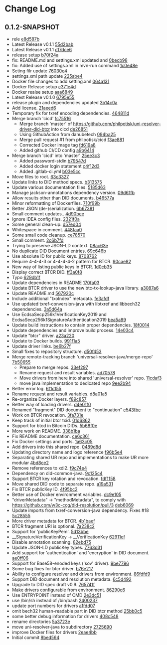 # Change Log

## 0.1.2-SNAPSHOT
* rele [e8d587b](e8d587b2440eab4fa105e4be118bd8d1a596ede6)
* Latest Release v0.1.1 [55d2bab](55d2bab2c1ba4e97d03b11d0ea9cf8429c1df3e4)
* Latest Release v0.1.1 [c17dce6](c17dce64980c42ac9d97281a179e5040fa59dda1)
* release setup [b70f24a](b70f24a116c8e6eab9eae20a3b240f982bfb136c)
* fix: README.md and settings.xml updated and [0becb98](0becb985eca4d5901a3dd1b6930eff6296ae120a)
* fix: Added use of settings.xml in mvn-run command [1c0e48e](1c0e48ec83f68f1f9f74d4b64d4af66e04553d9c)
* Seting filr update [76030e4](76030e4a216888b6bc1a59e8ab7501d43b85877b)
* settings.xml path update [225abe4](225abe47fbb4c4adcd34f470e083064e68cb3966)
* Docker file changes to add setting.xml [064a131](064a131f90567eb0ce9af4aef969988469b9079b)
* Docker Release setup [c371e4d](c371e4df1fcd2343f00387fe20abe4ce8151b2ea)
* Docker realse setup [aaa6849](aaa68494cc95d0637e07cf56a83e3b9799314ecc)
* Latest Release v0.1.0 [6795e55](6795e553855612f2b7dc9c4b9c72896edf829fa6)
* release plugin and dependencies updated [3b14c0a](3b14c0aeacd77d440673ed0b23133a1b3feb895b)
* Add license. [21aeed6](21aeed675407318458fbbbbe2396188b52b63d50)
* Temporary fix for txref encoding dependencies. [464811d](464811d1b94f60c96aed6970c9319e4ca9d81106)
* Merge branch &#39;cicd&#39; [fc75516](fc755161a6d65cbe1226402f3f9aca9a6d26baec)
    * Merge branch &#39;master&#39; of https://github.com/philpotisk/uni-resolver-driver-did-btcr into cicd [de26851](de268517c3654a502f0ead1b99678fe6744336fa)
    * Using GithubAction from danubetech [094ba25](094ba25b6a6302be2fae443f8188c50f7ea36a07)
    * Merge pull request #1 from philpotisk/cicd [f3ae881](f3ae88194770ac24a7e3c4c37f18a21d6721adaa)
    * Corrected Docker image tag [fd619a8](fd619a88ecec39979a0ef0e1e5eeda900b1e156f)
    * Added github CI/CD config [a9b6414](a9b6414fb3bcb1d6b682699f4eda0ab6f5894580)
* Merge branch &#39;cicd&#39; into &#39;master&#39; [25ee3c3](25ee3c3e68f21052cadc41cb90ca1f6228eed6a4)
    * Added password-stdin [b79547d](b79547db397c722f8874b15ef268e62051f8c966)
    * Added docker login statement [c4f12d3](c4f12d3d507eee860c47aaa7d3fa5baac1e024d3)
    * Added .gitlab-ci.yml [b03e5cc](b03e5cc4411e1658594b773a29d873e7a147c9c9)
* Move files to root. [63c3327](63c3327d05d270a8b6072c0a67aa5568bdb2ac4c)
* Update links to DID method specs. [b313575](b313575d5079cfd5c203c26df56a82e2ef4f5352)
* Update various documentation files. [5185d63](5185d639c45c5bc384e3ed88e7cd5bb9f4142576)
* Manage jackson-annotations dependency version. [09d61fb](09d61fbf34fc4c802a4df7f27578a4e53607da84)
* Allow results other than DID documents. [b46577a](b46577a1bd58ab1900b3b52afa2ea58e03ad950e)
* Minor reformatting of Dockerfiles. [710f99b](710f99b54e541e4c00737683387eb13c7bad5dcc)
* Better JSON (de-)serialization. [6b67381](6b67381e8ee2e001f732d73fd08fe68d3011c02e)
* Small comment updates.. [4d90bee](4d90beeb30f48c8aa39b273ec4749bef687dbd26)
* Ignore IDEA config files. [2321f0a](2321f0a5b6ef46d0739e462d2687f9ac56216791)
* Some general clean-up. [d57ed04](d57ed0432e5ba7444c1a33b408e5ed1334efeae6)
* Whitespace in comment. [448faa0](448faa0b085a61e81a2bd36153c344624623fc24)
* Some small code cleanup. [ce78570](ce785702df491c03ec780ca253cdcb3ce5b2f63b)
* Small comment. [2c6b7fd](2c6b7fd1043200be42076fa3684dfe765a9c4118)
* Trying to preserve JSON-LD context. [08ac63e](08ac63e57b415ff7ca989d37d1d61c3822c3170e)
* No duplicate DID Document entries. [69c646b](69c646b28babc40231039890aba408d58fca8c9e)
* Use absolute ID for public keys. [8708762](870876203780a066e1eff9da6a174dea30fc3549)
* Require 4-4-4-3 or 4-4-4-4-2 pattern for BTCR. [90cae82](90cae820cd002353e8f675db8ce56490c533af91)
* New way of listing public keys in BTCR. [1d0cb35](1d0cb35fd26546c538e60817fd065429035ba016)
* Display correct BTCR DID. [ff3a0f8](ff3a0f85c76433c3586a07e3923aedc5edc401c0)
* Typo [629db1f](629db1ff75a2b99e929ccd1f033b2e6135b2838d)
* Update dependencies in README [170fa03](170fa03ceedc1a9fe5a2641de35ae09b719bca01)
* Update BTCR driver to use the new btc-tx-lookup-java library. [a3087a6](a3087a6aa50aef12e9439cf6e23aeedd5d4510d4)
* Update README.md [567920c](567920ca3cac0cdab25d7bac91dad59f5442bd39)
* Include additional &quot;txoIndex&quot; metadata. [fe3afdf](fe3afdf6eddef9780d988b7283c2d2a5fb706901)
* Use updated txref-conversion-java with libtxref and libbech32 dependencies. [3a5d64a](3a5d64a32767cb8a3d1d99f7e3b21d602bbd8a24)
* Use EcdsaSecp256k1VerificationKey2019 and EcdsaSecp256k1SignatureAuthentication2019 [bea5a89](bea5a8915787ab55977fcb0e54213d4a9a7a0227)
* Update build instructions to contain proper dependencies. [18f0014](18f0014e5e5f03a290dc9fa2c3c709a9f3197b7e)
* Update dependencies and improve build process. [14e03c4](14e03c486ec21900041fa1fa6d49b7bfaf6de9c1)
* Update &quot;btcr&quot; driver. [a23a220](a23a2202f5a57f5b4b3e9e6aa07a72c78be451e7)
* Update to Docker builds. [991f1a5](991f1a5d6ad24634045b7f6156d010e3c610e729)
* Update driver links. [be6b27f](be6b27f8eb8cd94ae83fd571964711d5212291e0)
* Small fixes to repository structure. [d50f453](d50f4532348e7bad9d425910ab06b4a6ad08ef34)
* Merge remote-tracking branch &#39;universal-resolver-java/merge-repo&#39; [7b50655](7b506553f5655935fa448b07f207df1c6a6480bc)
    * Prepare to merge repos. [33ef297](33ef2971fa820f7f506d7430c9ad0033a7e09c93)
    * Rename request and result variables. [ad70578](ad70578e272b489ce066a74fd34518a66ab9fcc1)
    * Move drivers from here into shared &#39;universal-resolver&#39; repo. [11cdaf3](11cdaf31596651e3a123c9fbb439d9faae216e8a)
    * move java implementation to dedicated repo [9ee2b94](9ee2b9409f6bf74aae9f1bedd3aba59e4e3ddd47)
* Better error log. [6f1c155](6f1c1555ccabda431c4e5b97a59f2300f6356068)
* Rename request and result variables. [d8a01a5](d8a01a50e286cf7b0f202ca26a24e64e8ce3c25e)
* Re-organize Docker layers. [f89c857](f89c85749449cf631e752c8aa4dc8597d0a2228a)
* Better way of loading drivers. [d4e01f0](d4e01f028b5924d18dcb393e3aaf501a673bcd30)
* Renamed &quot;fragment&quot; DID document to &quot;continuation&quot; [c543fbc](c543fbc5c33c9b4299f0968c3c662dbb12bad1c4)
* Work on BTCR revocation. [3fa731e](3fa731e0ab87121798b73b68176dea1c320603cd)
* Keep track of initial btcr txid. [01d6862](01d6862c77ed49b2ef26b94bfc201e47a188a478)
* Support for btcd in Bitcoin DIDs. [5b68f0e](5b68f0e74a5d15257e6dbea3ab3166b7b58ba4d1)
* More work on README. [338b1ba](338b1ba4b187be62c8ad430eff6e0b97c5dd246d)
* Fix README documentation. [ce6c361](ce6c361a6474c1eae018a7fe33dbeaa792ebbb35)
* Fix Docker settings and ports. [1a63c05](1a63c05d8bdb29462bce9a9275c975ab9a2dd30b)
* Add drivers into this shared repo. [0489d8d](0489d8da4dad87f090e090bc6fcf3e9747c9b63e)
* Updating directory name and logo reference [f96b5e4](f96b5e4f0cbdc4c2d6bb1565b463906cf724d21e)
* Separating shared UR repo and implementations to make UR more modular [4bd8ce2](4bd8ce2306366e6e7a97974c7fb7d0d230b728bf)
* Remove references to xdi2. [f9c74e4](f9c74e4034e8330c797a2a0855159a2d677851a2)
* Dependency on did-common-java. [9c125c4](9c125c42c3ae462488dbca60eb755de80ce65851)
* Support BTCR key rotation and revocation. [fdf1158](fdf1158a4bfef92c5dd3fce84115b0b2da9c20bd)
* Move shared DID code to separate repo. [a19a531](a19a5317ce46c1734465873a1f6a07be9c2b419f)
* Fix BTCR publicKey ID. [4f95bc2](4f95bc2fbf9d43237fcd70a88f753f370a4306a1)
* Better use of Docker environment variables. [dc9e105](dc9e105caa9802bf559b54d6f499e0c030f754ba)
* &quot;driverMetadata&quot; -&gt; &quot;methodMetadata&quot;, to comply with https://github.com/w3c-ccg/did-resolution/pull/3 [deb6069](deb6069c4ff6896160eeffe89a5cc078dd8dd12d)
* Update imports from txref-conversion-java dependency. Fixes #18 [5c28555](5c285554389b334d9ad94158e15dc455fc0c4cdb)
* More driver metadata for BTCR. [4b1baef](4b1baef1b55debde7084386fc248e5029354798f)
* BTCR fragment URI is optional. [7a238c2](7a238c2a15385cb4d4078592b27751e8e61b62fd)
* Support for &#39;publicKeyPem&#39;. [5d13bbe](5d13bbe6ae11961c5a362f7f1fee1aff65741616)
* __SignatureVerificationKey -&gt; __VerificationKey [62911ef](62911efd7bf4812dbe8e9aa3bd98f5d1a13f6e01)
* Disable annotation scanning. [82ebd75](82ebd7535b155995b7b80ab5ad4f639e85d8185b)
* Update JSON-LD publicKey types. [7763d31](7763d314910292bc4252e0c1398034e700e20267)
* Add support for &#39;authentication&#39; and &#39;encryption&#39; in DID document. [ae0ff06](ae0ff065007eb91ca801438796ea3382bffc7288)
* Support for Base58-enoded keys (&#39;sov&#39; driver). [9be7796](9be7796780a62b4009e4b03c733a883b804e3c0c)
* Some bug fixes for btcr driver. [b76e217](b76e217f5ec5f360d3ac09b57b8dcec60ea0ba7a)
* Ability to configure resolver and drivers from environment. [86fdfd9](86fdfd9554e291a46517a131dfb3589d3b9b380f)
* Support DID document and resolution metadata. [6c5d492](6c5d492f6f313db76344ae8fc35ad987990f64e3)
* Upgrade to DID spec draft v0.9. [765741f](765741f5373ce3c219699fb1890a8e90aa28e4ae)
* Make drivers configurable from environment. [86290c6](86290c6a8fec70178af30b8ca55d280f2a1fcfc4)
* Use ENTRYPOINT instead of CMD [2e3dc51](2e3dc51f2b51f23f05fe1f1f5075974041c22f52)
* use /bin/sh instead of /bin/bash [2400237](2400237feae2025612be406d1731df9966b8040d)
* update port numbers for drivers [a1fdd07](a1fdd072f831a2b36b653a5e15c785be7de3c754)
* omit bech32 human-readable part in DID btcr method [25bb0c5](25bb0c54db599571bca2bf7801e3de58b39c58e5)
* some better debug information for drivers [408c548](408c548f240c6824877ffbb4028e1ff96b9f3e8d)
* rename directories [5a3723e](5a3723e0faa6986c55c3b3c1621adcdfc3b8f34f)
* move uni-resolver-java to subdirectory [2725690](2725690d7320faafd7a78e6afee259201ad429db)
* improve Docker files for drivers [2eae4bb](2eae4bbd7bb7c976eb9139aca03f0b5e08aacc6a)
* Initial commit [8bed564](8bed564f8b7f42951fd350a1f64a57580a55e8f2)

